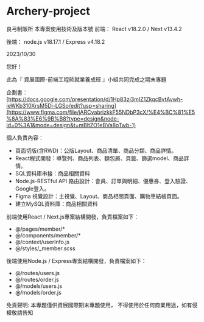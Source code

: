 # Archery-project
良弓制販所
本專案使用技術及版本號 前端： React v18.2.0 / Next v13.4.2

後端： node.js v18.17.1 / Express v4.18.2

2023/10/30

您好！

此為『 資展國際-前端工程師就業養成班 』小組共同完成之期末專題

企劃書：[https://docs.google.com/presentation/d/1Hp83zj3mIZ1ZkqcBvtAvwh-ieWKb310XrsM5Di-LGSo/edit?usp=sharing](https://www.figma.com/file/jARCvabrizkkF55NDbP3cX/%E4%BC%81%E5%8A%83%E6%9B%B8?type=design&node-id=0%3A1&mode=design&t=mBltZO1eBVa8oTwb-1)

個人負責內容：
- 頁面切版(含RWD)：公版Layout、商品清單、商品分類、商品詳情。
- React程式開發：導覽列、商品列表、麵包屑、頁籤、篩選model、商品詳情。
- SQL資料庫串接：商品相關資料
- Node.js-RESTful API 路由設計：會員、訂單與明細、優惠券、登入驗證、Google登入。
- Figma 視覺設計：主視覺、Layout、商品相關頁面、購物車結帳頁面。
- 建立MySQL資料庫：商品相關資料

前端使用React / Next.js專案結構開發，負責檔案如下：
- @/pages/member/*
- @/components/member/*
- @/context/userInfo.js
- @/styles/_member.scss

後端使用Node.js / Express專案結構開發，負責檔案如下：
- @/routes/users.js
- @/routes/order.js
- @/models/users.js
- @/models/order.js

免責聲明: 本專題僅供資展國際期末專題使用， 不得使用於任何商業用途，如有侵權敬請告知
